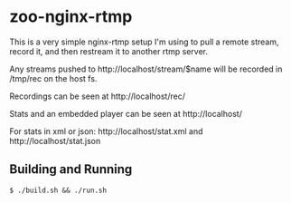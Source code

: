 # zoo-nginx-rtmp

This is a very simple nginx-rtmp setup I'm using to pull a remote stream, record it, and then restream it to another rtmp server.

Any streams pushed to http://localhost/stream/$name will be recorded in /tmp/rec on the host fs.

Recordings can be seen at http://localhost/rec/

Stats and an embedded player can be seen at http://localhost/

For stats in xml or json: http://localhost/stat.xml and http://localhost/stat.json

## Building and Running

`$ ./build.sh && ./run.sh`

